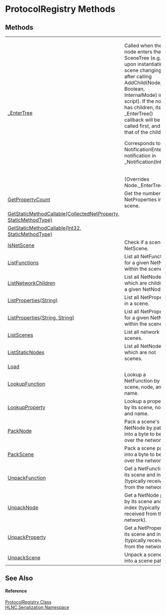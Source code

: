 # ProtocolRegistry Methods




## Methods
<table>
<tr>
<td><a href="M_HLNC_Serialization_ProtocolRegistry__EnterTree">_EnterTree</a></td>
<td><p>Called when the node enters the SceneTree (e.g. upon instantiating, scene changing, or after calling AddChild(Node, Boolean, InternalMode) in a script). If the node has children, its _EnterTree() callback will be called first, and then that of the children.</p><p>

Corresponds to the NotificationEnterTree notification in _Notification(Int32).</p><br />(Overrides Node._EnterTree())</td></tr>
<tr>
<td><a href="M_HLNC_Serialization_ProtocolRegistry_GetPropertyCount">GetPropertyCount</a></td>
<td>Get the number of NetProperties in a scene.</td></tr>
<tr>
<td><a href="M_HLNC_Serialization_ProtocolRegistry_GetStaticMethodCallable">GetStaticMethodCallable(CollectedNetProperty, StaticMethodType)</a></td>
<td> </td></tr>
<tr>
<td><a href="M_HLNC_Serialization_ProtocolRegistry_GetStaticMethodCallable_1">GetStaticMethodCallable(Int32, StaticMethodType)</a></td>
<td> </td></tr>
<tr>
<td><a href="M_HLNC_Serialization_ProtocolRegistry_IsNetScene">IsNetScene</a></td>
<td>Check if a scene is a NetScene.</td></tr>
<tr>
<td><a href="M_HLNC_Serialization_ProtocolRegistry_ListFunctions">ListFunctions</a></td>
<td>List all NetFunctions for a given NetNode within the scene.</td></tr>
<tr>
<td><a href="M_HLNC_Serialization_ProtocolRegistry_ListNetworkChildren">ListNetworkChildren</a></td>
<td>List all NetNodes which are children of a given NetNode.</td></tr>
<tr>
<td><a href="M_HLNC_Serialization_ProtocolRegistry_ListProperties">ListProperties(String)</a></td>
<td>List all NetProperties in a scene.</td></tr>
<tr>
<td><a href="M_HLNC_Serialization_ProtocolRegistry_ListProperties_1">ListProperties(String, String)</a></td>
<td>List all NetProperties for a given NetNode within the scene.</td></tr>
<tr>
<td><a href="M_HLNC_Serialization_ProtocolRegistry_ListScenes">ListScenes</a></td>
<td>List all network scenes.</td></tr>
<tr>
<td><a href="M_HLNC_Serialization_ProtocolRegistry_ListStaticNodes">ListStaticNodes</a></td>
<td>List all NetNodes which are not scenes.</td></tr>
<tr>
<td><a href="M_HLNC_Serialization_ProtocolRegistry_Load">Load</a></td>
<td> </td></tr>
<tr>
<td><a href="M_HLNC_Serialization_ProtocolRegistry_LookupFunction">LookupFunction</a></td>
<td>Lookup a NetFunction by its scene, node, and name.</td></tr>
<tr>
<td><a href="M_HLNC_Serialization_ProtocolRegistry_LookupProperty">LookupProperty</a></td>
<td>Lookup a property by its scene, node, and name.</td></tr>
<tr>
<td><a href="M_HLNC_Serialization_ProtocolRegistry_PackNode">PackNode</a></td>
<td>Pack a scene's NetNode by path into a byte to be sent over the network.</td></tr>
<tr>
<td><a href="M_HLNC_Serialization_ProtocolRegistry_PackScene">PackScene</a></td>
<td>Pack a scene path into a byte to be sent over the network.</td></tr>
<tr>
<td><a href="M_HLNC_Serialization_ProtocolRegistry_UnpackFunction">UnpackFunction</a></td>
<td>Get a NetFunction by its scene and index (typically received from the network).</td></tr>
<tr>
<td><a href="M_HLNC_Serialization_ProtocolRegistry_UnpackNode">UnpackNode</a></td>
<td>Get a NetNode path by its scene and index (typically received from the network).</td></tr>
<tr>
<td><a href="M_HLNC_Serialization_ProtocolRegistry_UnpackProperty">UnpackProperty</a></td>
<td>Get a NetProperty by its scene and index (typically received from the network).</td></tr>
<tr>
<td><a href="M_HLNC_Serialization_ProtocolRegistry_UnpackScene">UnpackScene</a></td>
<td>Unpack a scene byte into a scene path.</td></tr>
</table>

## See Also


#### Reference
<a href="T_HLNC_Serialization_ProtocolRegistry">ProtocolRegistry Class</a>  
<a href="N_HLNC_Serialization">HLNC.Serialization Namespace</a>  
